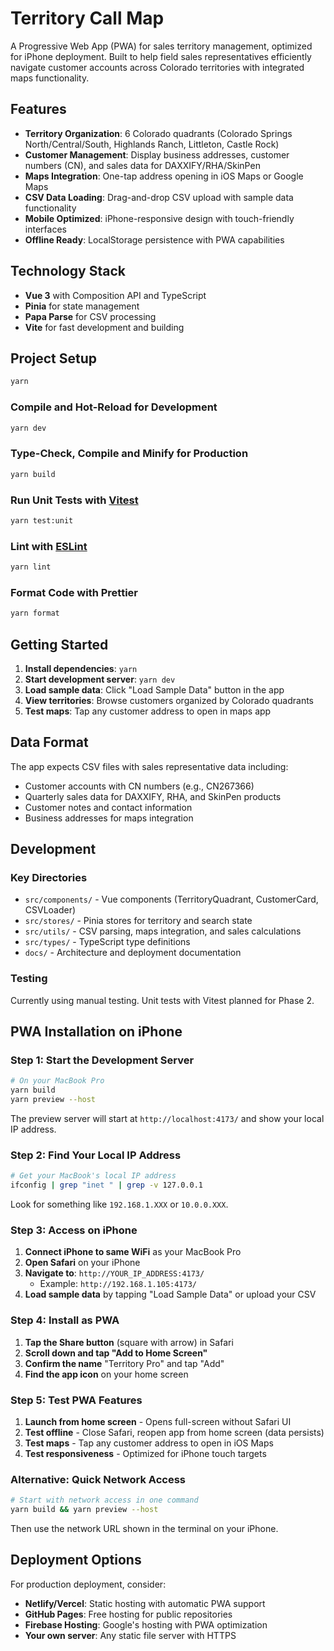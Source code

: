 # Territory Call Map

A Progressive Web App (PWA) for sales territory management, optimized for iPhone deployment. Built to help field sales representatives efficiently navigate customer accounts across Colorado territories with integrated maps functionality.

## Features

- **Territory Organization**: 6 Colorado quadrants (Colorado Springs North/Central/South, Highlands Ranch, Littleton, Castle Rock)
- **Customer Management**: Display business addresses, customer numbers (CN), and sales data for DAXXIFY/RHA/SkinPen
- **Maps Integration**: One-tap address opening in iOS Maps or Google Maps  
- **CSV Data Loading**: Drag-and-drop CSV upload with sample data functionality
- **Mobile Optimized**: iPhone-responsive design with touch-friendly interfaces
- **Offline Ready**: LocalStorage persistence with PWA capabilities

## Technology Stack

- **Vue 3** with Composition API and TypeScript
- **Pinia** for state management
- **Papa Parse** for CSV processing
- **Vite** for fast development and building

## Project Setup

```sh
yarn
```

### Compile and Hot-Reload for Development

```sh
yarn dev
```

### Type-Check, Compile and Minify for Production

```sh
yarn build
```

### Run Unit Tests with [Vitest](https://vitest.dev/)

```sh
yarn test:unit
```

### Lint with [ESLint](https://eslint.org/)

```sh
yarn lint
```

### Format Code with Prettier

```sh
yarn format
```

## Getting Started

1. **Install dependencies**: `yarn`
2. **Start development server**: `yarn dev`
3. **Load sample data**: Click "Load Sample Data" button in the app
4. **View territories**: Browse customers organized by Colorado quadrants
5. **Test maps**: Tap any customer address to open in maps app

## Data Format

The app expects CSV files with sales representative data including:
- Customer accounts with CN numbers (e.g., CN267366)
- Quarterly sales data for DAXXIFY, RHA, and SkinPen products
- Customer notes and contact information
- Business addresses for maps integration

## Development

### Key Directories
- `src/components/` - Vue components (TerritoryQuadrant, CustomerCard, CSVLoader)
- `src/stores/` - Pinia stores for territory and search state
- `src/utils/` - CSV parsing, maps integration, and sales calculations
- `src/types/` - TypeScript type definitions
- `docs/` - Architecture and deployment documentation

### Testing

Currently using manual testing. Unit tests with Vitest planned for Phase 2.

## PWA Installation on iPhone

### Step 1: Start the Development Server
```sh
# On your MacBook Pro
yarn build
yarn preview --host
```

The preview server will start at `http://localhost:4173/` and show your local IP address.

### Step 2: Find Your Local IP Address
```sh
# Get your MacBook's local IP address
ifconfig | grep "inet " | grep -v 127.0.0.1
```

Look for something like `192.168.1.XXX` or `10.0.0.XXX`.

### Step 3: Access on iPhone
1. **Connect iPhone to same WiFi** as your MacBook Pro
2. **Open Safari** on your iPhone
3. **Navigate to**: `http://YOUR_IP_ADDRESS:4173/` 
   - Example: `http://192.168.1.105:4173/`
4. **Load sample data** by tapping "Load Sample Data" or upload your CSV

### Step 4: Install as PWA
1. **Tap the Share button** (square with arrow) in Safari
2. **Scroll down and tap "Add to Home Screen"**
3. **Confirm the name** "Territory Pro" and tap "Add"
4. **Find the app icon** on your home screen

### Step 5: Test PWA Features
1. **Launch from home screen** - Opens full-screen without Safari UI
2. **Test offline** - Close Safari, reopen app from home screen (data persists)
3. **Test maps** - Tap any customer address to open in iOS Maps
4. **Test responsiveness** - Optimized for iPhone touch targets

### Alternative: Quick Network Access
```sh
# Start with network access in one command
yarn build && yarn preview --host
```

Then use the network URL shown in the terminal on your iPhone.

## Deployment Options

For production deployment, consider:
- **Netlify/Vercel**: Static hosting with automatic PWA support
- **GitHub Pages**: Free hosting for public repositories  
- **Firebase Hosting**: Google's hosting with PWA optimization
- **Your own server**: Any static file server with HTTPS
